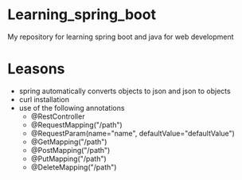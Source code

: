 # Learning_spring_boot

My repository for learning spring boot and java for web development

# Leasons

- spring automatically converts objects to json and json to objects
- curl installation
- use of the following annotations
  - @RestController
  - @RequestMapping("/path")
  - @RequestParam(name="name", defaultValue="defaultValue")
  - @GetMapping("/path")
  - @PostMapping("/path")
  - @PutMapping("/path")
  - @DeleteMapping("/path")
